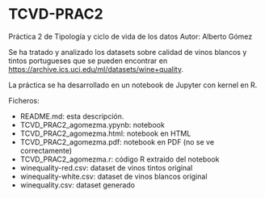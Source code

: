 # TCVD-PRAC2
Práctica 2 de Tipología y ciclo de vida de los datos
Autor: Alberto Gómez

Se ha tratado y analizado los datasets sobre calidad de vinos blancos y tintos portugueses que se pueden encontrar en https://archive.ics.uci.edu/ml/datasets/wine+quality.

La práctica se ha desarrollado en un notebook de Jupyter con kernel en R.

Ficheros:

- README.md: esta descripción.
- TCVD_PRAC2_agomezma.ypynb: notebook
- TCVD_PRAC2_agomezma.html: notebook en HTML  
- TCVD_PRAC2_agomezma.pdf: notebook en PDF (no se ve correctamente)
- TCVD_PRAC2_agomezma.r: código R extraido del notebook
- winequality-red.csv: dataset de vinos tintos original
- winequality-white.csv: dataset de vinos blancos original
- winequality.csv: dataset generado
